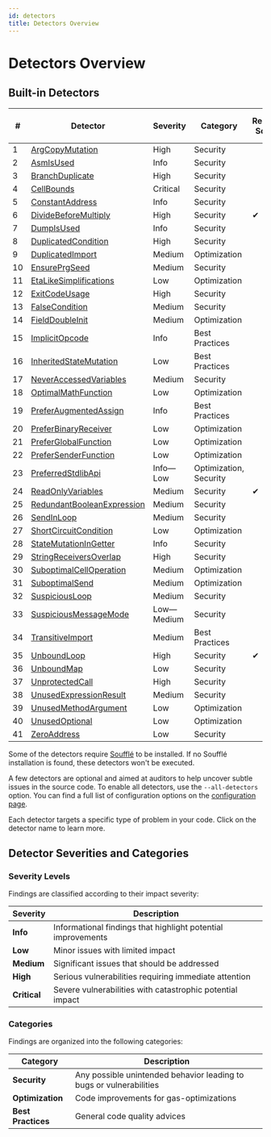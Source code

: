 ```yaml
---
id: detectors
title: Detectors Overview
---
```


# Detectors Overview

## Built-in Detectors

| #  | Detector | Severity | Category | Requires Soufflé | Enabled by default |
|----|----------|----------|----------|------------------|--------------------|
| 1  | [ArgCopyMutation](./detectors/ArgCopyMutation.md) | High | Security |  | ✔ |
| 2  | [AsmIsUsed](./detectors/AsmIsUsed.md) | Info | Security |  |  |
| 3  | [BranchDuplicate](./detectors/BranchDuplicate.md) | High | Security |  | ✔ |
| 4  | [CellBounds](./detectors/CellBounds.md) | Critical | Security |  | ✔ |
| 5  | [ConstantAddress](./detectors/ConstantAddress.md) | Info | Security |  |  |
| 6  | [DivideBeforeMultiply](./detectors/DivideBeforeMultiply.md) | High | Security | ✔ | ✔ |
| 7  | [DumpIsUsed](./detectors/DumpIsUsed.md) | Info | Security |  |  |
| 8  | [DuplicatedCondition](./detectors/DuplicatedCondition.md) | High | Security |  | ✔ |
| 9  | [DuplicatedImport](./detectors/DuplicatedImport.md) | Medium | Optimization |  | ✔ |
| 10  | [EnsurePrgSeed](./detectors/EnsurePrgSeed.md) | Medium | Security |  | ✔ |
| 11  | [EtaLikeSimplifications](./detectors/EtaLikeSimplifications.md) | Low | Optimization |  | ✔ |
| 12  | [ExitCodeUsage](./detectors/ExitCodeUsage.md) | High | Security |  | ✔ |
| 13  | [FalseCondition](./detectors/FalseCondition.md) | Medium | Security |  | ✔ |
| 14  | [FieldDoubleInit](./detectors/FieldDoubleInit.md) | Medium | Optimization |  | ✔ |
| 15  | [ImplicitOpcode](./detectors/ImplicitOpcode.md) | Info | Best Practices |  |  |
| 16  | [InheritedStateMutation](./detectors/InheritedStateMutation.md) | Low | Best Practices |  |  |
| 17  | [NeverAccessedVariables](./detectors/NeverAccessedVariables.md) | Medium | Security |  | ✔ |
| 18  | [OptimalMathFunction](./detectors/OptimalMathFunction.md) | Low | Optimization |  | ✔ |
| 19  | [PreferAugmentedAssign](./detectors/PreferAugmentedAssign.md) | Info | Best Practices |  |  |
| 20  | [PreferBinaryReceiver](./detectors/PreferBinaryReceiver.md) | Low | Optimization |  | ✔ |
| 21  | [PreferGlobalFunction](./detectors/PreferGlobalFunction.md) | Low | Optimization |  | ✔ |
| 22  | [PreferSenderFunction](./detectors/PreferSenderFunction.md) | Low | Optimization |  | ✔ |
| 23  | [PreferredStdlibApi](./detectors/PreferredStdlibApi.md) | Info—Low | Optimization, Security |  | ✔ |
| 24  | [ReadOnlyVariables](./detectors/ReadOnlyVariables.md) | Medium | Security | ✔ | ✔ |
| 25  | [RedundantBooleanExpression](./detectors/RedundantBooleanExpression.md) | Medium | Security |  | ✔ |
| 26  | [SendInLoop](./detectors/SendInLoop.md) | Medium | Security |  |  |
| 27  | [ShortCircuitCondition](./detectors/ShortCircuitCondition.md) | Low | Optimization |  | ✔ |
| 28  | [StateMutationInGetter](./detectors/StateMutationInGetter.md) | Info | Security |  |  |
| 29  | [StringReceiversOverlap](./detectors/StringReceiversOverlap.md) | High | Security |  | ✔ |
| 30  | [SuboptimalCellOperation](./detectors/SuboptimalCellOperation.md) | Medium | Optimization |  | ✔ |
| 31  | [SuboptimalSend](./detectors/SuboptimalSend.md) | Medium | Optimization |  | ✔ |
| 32  | [SuspiciousLoop](./detectors/SuspiciousLoop.md) | Medium | Security |  | ✔ |
| 33  | [SuspiciousMessageMode](./detectors/SuspiciousMessageMode.md) | Low—Medium | Security |  | ✔ |
| 34  | [TransitiveImport](./detectors/TransitiveImport.md) | Medium | Best Practices |  | ✔ |
| 35  | [UnboundLoop](./detectors/UnboundLoop.md) | High | Security | ✔ | ✔ |
| 36  | [UnboundMap](./detectors/UnboundMap.md) | Low | Security |  |  |
| 37  | [UnprotectedCall](./detectors/UnprotectedCall.md) | High | Security |  | ✔ |
| 38  | [UnusedExpressionResult](./detectors/UnusedExpressionResult.md) | Medium | Security |  | ✔ |
| 39  | [UnusedMethodArgument](./detectors/UnusedMethodArgument.md) | Low | Optimization |  | ✔ |
| 40  | [UnusedOptional](./detectors/UnusedOptional.md) | Low | Optimization |  | ✔ |
| 41  | [ZeroAddress](./detectors/ZeroAddress.md) | Low | Security |  | ✔ |

Some of the detectors require [Soufflé](https://souffle-lang.github.io/install) to be installed. If no Soufflé installation is found, these detectors won't be executed.

A few detectors are optional and aimed at auditors to help uncover subtle issues in the source code. To enable all detectors, use the `--all-detectors` option. You can find a full list of configuration options on the [configuration page](./tutorial/configuration.md).

Each detector targets a specific type of problem in your code. Click on the detector name to learn more.

## Detector Severities and Categories

### Severity Levels

Findings are classified according to their impact severity:

| Severity | Description |
|----------|-------------|
| **Info** | Informational findings that highlight potential improvements |
| **Low** | Minor issues with limited impact |
| **Medium** | Significant issues that should be addressed |
| **High** | Serious vulnerabilities requiring immediate attention |
| **Critical** | Severe vulnerabilities with catastrophic potential impact |

### Categories

Findings are organized into the following categories:

| Category | Description |
|----------|-------------|
| **Security** | Any possible unintended behavior leading to bugs or vulnerabilities |
| **Optimization** | Code improvements for gas-optimizations |
| **Best Practices** | General code quality advices |
